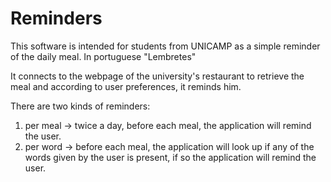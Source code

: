Reminders
=========
This software is intended for students from UNICAMP as a simple reminder of the daily meal.
In portuguese "Lembretes"

It connects to the webpage of the university's restaurant to retrieve the meal and according to user preferences, it reminds him.

There are two kinds of reminders:

1. per meal -> twice a day, before each meal, the application will remind the user.
2. per word -> before each meal, the application will look up if any of the words given by the user is present, if so the application will remind the user.